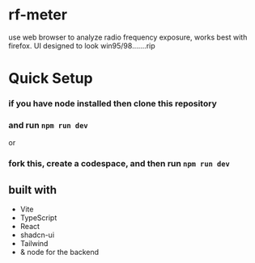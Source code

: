 # rf-meter
use web browser to analyze radio frequency exposure, works best with firefox.
UI designed to look win95/98.......rip

# Quick Setup

### if you have node installed then clone this repository
### and run `npm run dev`

or

### fork this, create a codespace, and then run `npm run dev`




## built with
* Vite
* TypeScript
* React
* shadcn-ui
* Tailwind
* & node for the backend 


